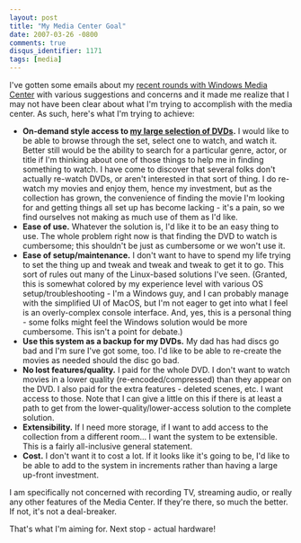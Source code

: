 ```yaml
---
layout: post
title: "My Media Center Goal"
date: 2007-03-26 -0800
comments: true
disqus_identifier: 1171
tags: [media]
---
```

I've gotten some emails about my [recent rounds with Windows Media
Center](/archive/2007/03/23/media-center-2005-and-xbox-360-success.aspx)
with various suggestions and concerns and it made me realize that I may
not have been clear about what I'm trying to accomplish with the media
center. As such, here's what I'm trying to achieve:

-   **On-demand style access to [my large selection of
    DVDs](http://www.intervocative.com/dvdcollection.aspx/tillig).** I
    would like to be able to browse through the set, select one to
    watch, and watch it. Better still would be the ability to search for
    a particular genre, actor, or title if I'm thinking about one of
    those things to help me in finding something to watch. I have come
    to discover that several folks don't actually re-watch DVDs, or
    aren't interested in that sort of thing. I do re-watch my movies and
    enjoy them, hence my investment, but as the collection has grown,
    the convenience of finding the movie I'm looking for and getting
    things all set up has become lacking - it's a pain, so we find
    ourselves not making as much use of them as I'd like.
-   **Ease of use.** Whatever the solution is, I'd like it to be an easy
    thing to use. The whole problem right now is that finding the DVD to
    watch is cumbersome; this shouldn't be just as cumbersome or we
    won't use it.
-   **Ease of setup/maintenance.** I don't want to have to spend my life
    trying to set the thing up and tweak and tweak and tweak to get it
    to go. This sort of rules out many of the Linux-based solutions I've
    seen. (Granted, this is somewhat colored by my experience level with
    various OS setup/troubleshooting - I'm a Windows guy, and I can
    probably manage with the simplified UI of MacOS, but I'm not eager
    to get into what I feel is an overly-complex console interface. And,
    yes, this is a personal thing - some folks might feel the Windows
    solution would be more cumbersome. This isn't a point for debate.)
-   **Use this system as a backup for my DVDs.** My dad has had discs go
    bad and I'm sure I've got some, too. I'd like to be able to
    re-create the movies as needed should the disc go bad.
-   **No lost features/quality.** I paid for the whole DVD. I don't want
    to watch movies in a lower quality (re-encoded/compressed) than they
    appear on the DVD. I also paid for the extra features - deleted
    scenes, etc. I want access to those. Note that I can give a little
    on this if there is at least a path to get from the
    lower-quality/lower-access solution to the complete solution.
-   **Extensibility.** If I need more storage, if I want to add access
    to the collection from a different room... I want the system to be
    extensible. This is a fairly all-inclusive general statement.
-   **Cost.** I don't want it to cost a lot. If it looks like it's going
    to be, I'd like to be able to add to the system in increments rather
    than having a large up-front investment.

I am specifically not concerned with recording TV, streaming audio, or
really any other features of the Media Center. If they're there, so much
the better. If not, it's not a deal-breaker.

 That's what I'm aiming for. Next stop - actual hardware!
